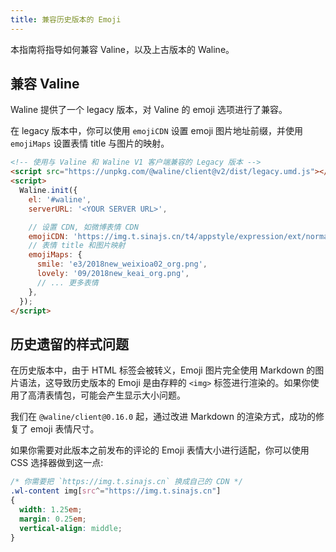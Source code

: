```yaml
---
title: 兼容历史版本的 Emoji
---
```


本指南将指导如何兼容 Valine，以及上古版本的 Waline。

## 兼容 Valine

Waline 提供了一个 legacy 版本，对 Valine 的 emoji 选项进行了兼容。

在 legacy 版本中，你可以使用 `emojiCDN` 设置 emoji 图片地址前缀，并使用 `emojiMaps` 设置表情 title 与图片的映射。

```html
<!-- 使用与 Valine 和 Waline V1 客户端兼容的 Legacy 版本 -->
<script src="https://unpkg.com/@waline/client@v2/dist/legacy.umd.js"></script>
<script>
  Waline.init({
    el: '#waline',
    serverURL: '<YOUR SERVER URL>',

    // 设置 CDN, 如微博表情 CDN
    emojiCDN: 'https://img.t.sinajs.cn/t4/appstyle/expression/ext/normal/',
    // 表情 title 和图片映射
    emojiMaps: {
      smile: 'e3/2018new_weixioa02_org.png',
      lovely: '09/2018new_keai_org.png',
      // ... 更多表情
    },
  });
</script>
```

## 历史遗留的样式问题

在历史版本中，由于 HTML 标签会被转义，Emoji 图片完全使用 Markdown 的图片语法，这导致历史版本的 Emoji 是由存粹的 `<img>` 标签进行渲染的。如果你使用了高清表情包，可能会产生显示大小问题。

我们在 `@waline/client@0.16.0` 起，通过改进 Markdown 的渲染方式，成功的修复了 emoji 表情尺寸。

如果你需要对此版本之前发布的评论的 Emoji 表情大小进行适配，你可以使用 CSS 选择器做到这一点:

```css
/* 你需要把 `https://img.t.sinajs.cn` 换成自己的 CDN */
.wl-content img[src^="https://img.t.sinajs.cn"]
{
  width: 1.25em;
  margin: 0.25em;
  vertical-align: middle;
}
```
